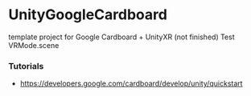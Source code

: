 # UnityGoogleCardboard
template project for Google Cardboard + UnityXR (not finished)
Test VRMode.scene

### Tutorials
- https://developers.google.com/cardboard/develop/unity/quickstart
